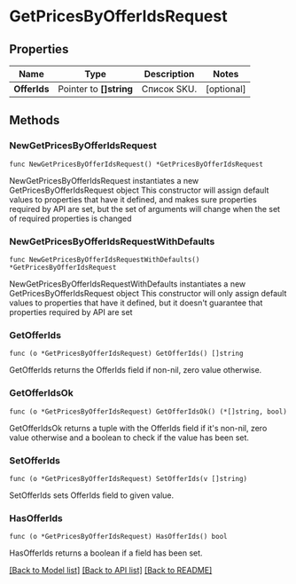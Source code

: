 # GetPricesByOfferIdsRequest

## Properties

Name | Type | Description | Notes
------------ | ------------- | ------------- | -------------
**OfferIds** | Pointer to **[]string** | Список SKU. | [optional] 

## Methods

### NewGetPricesByOfferIdsRequest

`func NewGetPricesByOfferIdsRequest() *GetPricesByOfferIdsRequest`

NewGetPricesByOfferIdsRequest instantiates a new GetPricesByOfferIdsRequest object
This constructor will assign default values to properties that have it defined,
and makes sure properties required by API are set, but the set of arguments
will change when the set of required properties is changed

### NewGetPricesByOfferIdsRequestWithDefaults

`func NewGetPricesByOfferIdsRequestWithDefaults() *GetPricesByOfferIdsRequest`

NewGetPricesByOfferIdsRequestWithDefaults instantiates a new GetPricesByOfferIdsRequest object
This constructor will only assign default values to properties that have it defined,
but it doesn't guarantee that properties required by API are set

### GetOfferIds

`func (o *GetPricesByOfferIdsRequest) GetOfferIds() []string`

GetOfferIds returns the OfferIds field if non-nil, zero value otherwise.

### GetOfferIdsOk

`func (o *GetPricesByOfferIdsRequest) GetOfferIdsOk() (*[]string, bool)`

GetOfferIdsOk returns a tuple with the OfferIds field if it's non-nil, zero value otherwise
and a boolean to check if the value has been set.

### SetOfferIds

`func (o *GetPricesByOfferIdsRequest) SetOfferIds(v []string)`

SetOfferIds sets OfferIds field to given value.

### HasOfferIds

`func (o *GetPricesByOfferIdsRequest) HasOfferIds() bool`

HasOfferIds returns a boolean if a field has been set.


[[Back to Model list]](../README.md#documentation-for-models) [[Back to API list]](../README.md#documentation-for-api-endpoints) [[Back to README]](../README.md)


